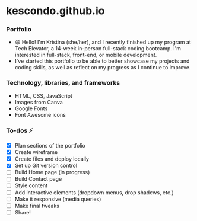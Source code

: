 # kescondo.github.io
### Portfolio
- 😄 Hello! I'm Kristina (she/her), and I recently finished up my program at Tech Elevator, a 14-week in-person full-stack coding bootcamp. I'm interested in full-stack, front-end, or mobile development.
- I've started this portfolio to be able to better showcase my projects and coding skills, as well as reflect on my progress as I continue to improve.

### Technology, libraries, and frameworks
- HTML, CSS, JavaScript
- Images from Canva
- Google Fonts
- Font Awesome icons

### To-dos ⚡
- [x] Plan sections of the portfolio
- [x] Create wireframe
- [x] Create files and deploy locally
- [x] Set up Git version control
- [ ] Build Home page (in progress)
- [ ] Build Contact page
- [ ] Style content
- [ ] Add interactive elements (dropdown menus, drop shadows, etc.)
- [ ] Make it responsive (media queries)
- [ ] Make final tweaks
- [ ] Share!
